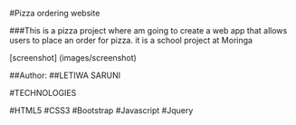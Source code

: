 
#Pizza ordering website

###This is a pizza project where am going to create a web app that allows users to place an order for pizza. it is a school project at Moringa

[screenshot] (images/screenshot)

##Author:
##LETIWA SARUNI

#TECHNOLOGIES

#HTML5
#CSS3
#Bootstrap
#Javascript
#Jquery
